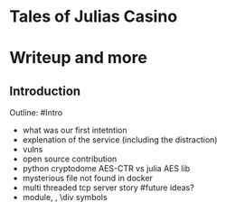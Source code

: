 # Tales of Julias Casino
# Writeup and more

## Introduction


















Outline:
#Intro
 - what was our first intetntion
 - explenation of the service (including the distraction)
 - vulns
 - open source contribution
 - python cryptodome AES-CTR vs julia AES lib
 - mysterious file not found in docker
 - multi threaded tcp server story
#future ideas?
 - module, \, \div symbols


